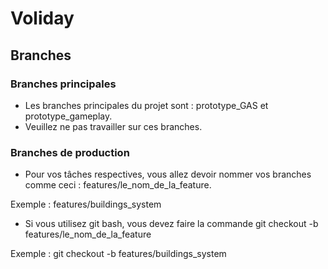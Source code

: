 # Voliday
## Branches
### Branches principales

- Les branches principales du projet sont : prototype_GAS et prototype_gameplay.
- Veuillez ne pas travailler sur ces branches.

### Branches de production

- Pour vos tâches respectives, vous allez devoir nommer vos branches comme ceci : features/le_nom_de_la_feature.

Exemple : features/buildings_system

- Si vous utilisez git bash, vous devez faire la commande git checkout -b features/le_nom_de_la_feature

Exemple : git checkout -b features/buildings_system
